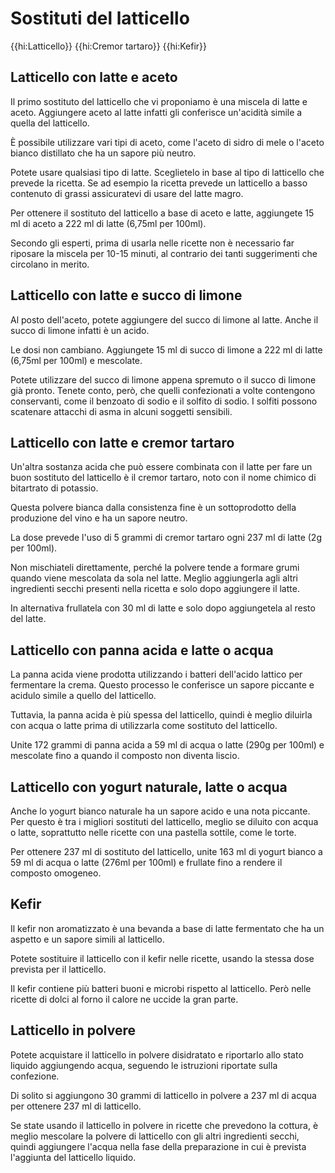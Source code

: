 # Sostituti del latticello

{{hi:Latticello}}
{{hi:Cremor tartaro}}
{{hi:Kefir}}

## Latticello con latte e aceto

Il primo sostituto del latticello che vi proponiamo è una miscela di latte e aceto. Aggiungere aceto al latte infatti gli conferisce un'acidità simile a quella del latticello.

È possibile utilizzare vari tipi di aceto, come l'aceto di sidro di mele o l'aceto bianco distillato che ha un sapore più neutro.
        
Potete usare qualsiasi tipo di latte. Sceglietelo in base al tipo di latticello che prevede la ricetta. Se ad esempio la ricetta prevede un latticello a basso contenuto di grassi assicuratevi di usare del latte magro.
        
Per ottenere il sostituto del latticello a base di aceto e latte, aggiungete 15 ml di aceto a 222 ml di latte (6,75ml per 100ml).
        
Secondo gli esperti, prima di usarla nelle ricette non è necessario far riposare la miscela per 10-15 minuti, al contrario dei tanti suggerimenti che circolano in merito.
        
## Latticello con latte e succo di limone

Al posto dell'aceto, potete aggiungere del succo di limone al latte. Anche il succo di limone infatti è un acido.
        
Le dosi non cambiano. Aggiungete 15 ml di succo di limone a 222 ml di latte (6,75ml per 100ml) e mescolate.
        
Potete utilizzare del succo di limone appena spremuto o il succo di limone già pronto. Tenete conto, però, che quelli confezionati a volte contengono conservanti, come il benzoato di sodio e il solfito di sodio. I solfiti possono scatenare attacchi di asma in alcuni soggetti sensibili.
        
## Latticello con latte e cremor tartaro

Un'altra sostanza acida che può essere combinata con il latte per fare un buon sostituto del latticello è il cremor tartaro, noto con il nome chimico di bitartrato di potassio.
        
Questa polvere bianca dalla consistenza fine è un sottoprodotto della produzione del vino e ha un sapore neutro.
        
La dose prevede l'uso di 5 grammi di cremor tartaro ogni 237 ml di latte (2g per 100ml).
        
Non mischiateli direttamente, perché la polvere tende a formare grumi quando viene mescolata da sola nel latte. Meglio aggiungerla agli altri ingredienti secchi presenti nella ricetta e solo dopo aggiungere il latte.
        
In alternativa frullatela con 30 ml di latte e solo dopo aggiungetela al resto del latte.
        
## Latticello con panna acida e latte o acqua

La panna acida viene prodotta utilizzando i batteri dell'acido lattico per fermentare la crema. Questo processo le conferisce un sapore piccante e acidulo simile a quello del latticello.
        
Tuttavia, la panna acida è più spessa del latticello, quindi è meglio diluirla con acqua o latte prima di utilizzarla come sostituto del latticello.
        
Unite 172 grammi di panna acida a 59 ml di acqua o latte (290g per 100ml) e mescolate fino a quando il composto non diventa liscio.
        
## Latticello con yogurt naturale, latte o acqua

Anche lo yogurt bianco naturale ha un sapore acido e una nota piccante. Per questo è tra i migliori sostituti del latticello, meglio se diluito con acqua o latte, soprattutto nelle ricette con una pastella sottile, come le torte.
        
Per ottenere 237 ml di sostituto del latticello, unite 163 ml di yogurt bianco a 59 ml di acqua o latte (276ml per 100ml) e frullate fino a rendere il composto omogeneo.
        
## Kefir

Il kefir non aromatizzato è una bevanda a base di latte fermentato che ha un aspetto e un sapore simili al latticello.
        
Potete sostituire il latticello con il kefir nelle ricette, usando la stessa dose prevista per il latticello.
        
Il kefir contiene più batteri buoni e microbi rispetto al latticello. Però nelle ricette di dolci al forno il calore ne uccide la gran parte.
        
## Latticello in polvere

Potete acquistare il latticello in polvere disidratato e riportarlo allo stato liquido aggiungendo acqua, seguendo le istruzioni riportate sulla confezione.

Di solito si aggiungono 30 grammi di latticello in polvere a 237 ml di acqua per ottenere 237 ml di latticello.
        
Se state usando il latticello in polvere in ricette che prevedono la cottura, è meglio mescolare la polvere di latticello con gli altri ingredienti secchi, quindi aggiungere l'acqua nella fase della preparazione in cui è prevista l'aggiunta del latticello liquido.
